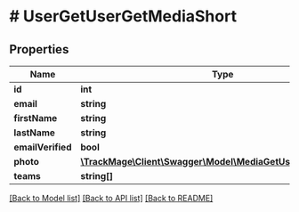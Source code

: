 # # UserGetUserGetMediaShort

## Properties

Name | Type | Description | Notes
------------ | ------------- | ------------- | -------------
**id** | **int** |  | [optional] 
**email** | **string** |  | [optional] 
**firstName** | **string** |  | 
**lastName** | **string** |  | 
**emailVerified** | **bool** |  | [optional] 
**photo** | [**\TrackMage\Client\Swagger\Model\MediaGetUserGetMediaShort**](MediaGetUserGetMediaShort.md) |  | [optional] 
**teams** | **string[]** |  | [optional] 

[[Back to Model list]](../../README.md#documentation-for-models) [[Back to API list]](../../README.md#documentation-for-api-endpoints) [[Back to README]](../../README.md)



